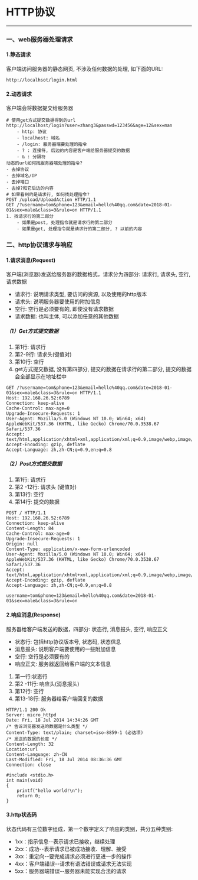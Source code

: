 # HTTP协议

---

### 一、web服务器处理请求

#### 1.静态请求

客户端访问服务器的静态网页, 不涉及任何数据的处理, 如下面的URL:

```http
http://localhsot/login.html
```

#### 2.动态请求

客户端会将数据提交给服务器

```http
# 使用get方式提交数据得到的url
http://localhost/login?user=zhang3&passwd=123456&age=12&sex=man
	- http: 协议
	- localhost: 域名
	- /login: 服务器端要处理的指令
	- ? : 连接符, 后边的内容是客户端给服务器提交的数据
	- & : 分隔符
动态的url如何找服务器端处理的指令?
- 去掉协议
- 去掉域名/IP
- 去掉端口
- 去掉?和它后边的内容
# 如果看到的是请求行, 如何找处理指令?
POST /upload/UploadAction HTTP/1.1
GET /?username=tom&phone=123&email=hello%40qq.com&date=2018-01-01&sex=male&class=3&rule=on HTTP/1.1
1. 找请求行的第二部分
	- 如果是post, 处理指令就是请求行的第二部分
	- 如果是get, 处理指令就是请求行的第二部分, ? 以前的内容
```



### 二、http协议请求与响应

#### 1.请求消息(Request)

客户端(浏览器)发送给服务器的数据格式，请求分为四部分: 请求行, 请求头, 空行, 请求数据 

- 请求行: 说明请求类型, 要访问的资源, 以及使用的http版本
- 请求头: 说明服务器要使用的附加信息
- 空行: 空行是必须要有的, 即使没有请求数据
- 请求数据: 也叫主体, 可以添加任意的其他数据

##### （1）Get方式提交数据

1. 第1行: 请求行
2. 第2-9行:   请求头(键值对)
3. 第10行: 空行
4. get方式提交数据, 没有第四部分, 提交的数据在请求行的第二部分, 提交的数据会全部显示在地址栏中

```http
GET /?username=tom&phone=123&email=hello%40qq.com&date=2018-01-01&sex=male&class=3&rule=on HTTP/1.1
Host: 192.168.26.52:6789
Connection: keep-alive
Cache-Control: max-age=0
Upgrade-Insecure-Requests: 1
User-Agent: Mozilla/5.0 (Windows NT 10.0; Win64; x64) AppleWebKit/537.36 (KHTML, like Gecko) Chrome/70.0.3538.67 Safari/537.36
Accept: text/html,application/xhtml+xml,application/xml;q=0.9,image/webp,image/apng,*/*;q=0.8
Accept-Encoding: gzip, deflate
Accept-Language: zh,zh-CN;q=0.9,en;q=0.8
```

##### （2）Post方式提交数据

1. 第1行: 请求行
2. 第2 -12行: 请求头 (键值对)
3. 第13行: 空行
4. 第14行: 提交的数据

```http
POST / HTTP/1.1
Host: 192.168.26.52:6789
Connection: keep-alive
Content-Length: 84
Cache-Control: max-age=0
Upgrade-Insecure-Requests: 1
Origin: null
Content-Type: application/x-www-form-urlencoded
User-Agent: Mozilla/5.0 (Windows NT 10.0; Win64; x64) AppleWebKit/537.36 (KHTML, like Gecko) Chrome/70.0.3538.67 Safari/537.36
Accept: text/html,application/xhtml+xml,application/xml;q=0.9,image/webp,image/apng,*/*;q=0.8
Accept-Encoding: gzip, deflate
Accept-Language: zh,zh-CN;q=0.9,en;q=0.8

username=tom&phone=123&email=hello%40qq.com&date=2018-01-01&sex=male&class=3&rule=on
```

#### 2.响应消息(Response)

服务器给客户端发送的数据，四部分: 状态行, 消息报头, 空行, 响应正文

- 状态行: 包括http协议版本号, 状态码, 状态信息
- 消息报头: 说明客户端要使用的一些附加信息
- 空行: 空行是必须要有的
- 响应正文: 服务器返回给客户端的文本信息

1. 第一行:状态行
2. 第2 -11行: 响应头(消息报头)
3. 第12行: 空行
4. 第13-18行: 服务器给客户端回复的数据

```http
HTTP/1.1 200 Ok
Server: micro_httpd
Date: Fri, 18 Jul 2014 14:34:26 GMT
/* 告诉浏览器发送的数据是什么类型 */
Content-Type: text/plain; charset=iso-8859-1 (必选项)
/* 发送的数据的长度 */
Content-Length: 32  
Location:url
Content-Language: zh-CN
Last-Modified: Fri, 18 Jul 2014 08:36:36 GMT
Connection: close

#include <stdio.h>
int main(void)
{
    printf("hello world!\n");
    return 0;
}
```

#### 3.http状态码

状态代码有三位数字组成，第一个数字定义了响应的类别，共分五种类别:

- 1xx：指示信息--表示请求已接收，继续处理
- 2xx：成功--表示请求已被成功接收、理解、接受
- 3xx：重定向--要完成请求必须进行更进一步的操作
- 4xx：客户端错误--请求有语法错误或请求无法实现
- 5xx：服务器端错误--服务器未能实现合法的请求

